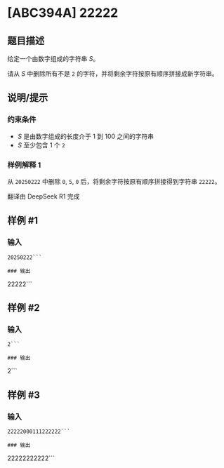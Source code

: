 # [ABC394A] 22222

## 题目描述

[problemUrl]: https://atcoder.jp/contests/abc394/tasks/abc394_a

给定一个由数字组成的字符串 $S$。

请从 $S$ 中删除所有不是 `2` 的字符，并将剩余字符按原有顺序拼接成新字符串。

## 说明/提示

### 约束条件

- $S$ 是由数字组成的长度介于 $1$ 到 $100$ 之间的字符串
- $S$ 至少包含 $1$ 个 `2`

### 样例解释 1

从 `20250222` 中删除 `0`, `5`, `0` 后，将剩余字符按原有顺序拼接得到字符串 `22222`。

翻译由 DeepSeek R1 完成

## 样例 #1

### 输入

```
20250222```

### 输出

```
22222```

## 样例 #2

### 输入

```
2```

### 输出

```
2```

## 样例 #3

### 输入

```
22222000111222222```

### 输出

```
22222222222```

